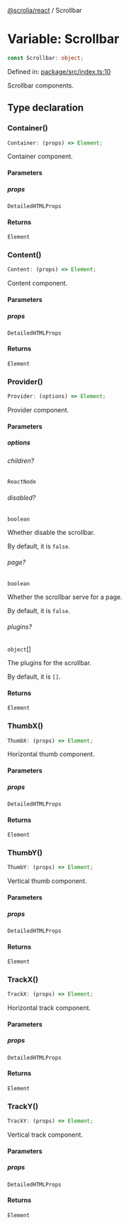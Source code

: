 [@scrolia/react](../README.md) / Scrollbar

# Variable: Scrollbar

```ts
const Scrollbar: object;
```

Defined in: [package/src/index.ts:10](https://github.com/scrolia/react/blob/0546efab414d6330c2dc8561a55082235988c073/package/src/index.ts#L10)

Scrollbar components.

## Type declaration

### Container()

```ts
Container: (props) => Element;
```

Container component.

#### Parameters

##### props

`DetailedHTMLProps`

#### Returns

`Element`

### Content()

```ts
Content: (props) => Element;
```

Content component.

#### Parameters

##### props

`DetailedHTMLProps`

#### Returns

`Element`

### Provider()

```ts
Provider: (options) => Element;
```

Provider component.

#### Parameters

##### options

###### children?

`ReactNode`

###### disabled?

`boolean`

Whether disable the scrollbar.

By default, it is `false`.

###### page?

`boolean`

Whether the scrollbar serve for a page.

By default, it is `false`.

###### plugins?

`object`[]

The plugins for the scrollbar.

By default, it is `[]`.

#### Returns

`Element`

### ThumbX()

```ts
ThumbX: (props) => Element;
```

Horizontal thumb component.

#### Parameters

##### props

`DetailedHTMLProps`

#### Returns

`Element`

### ThumbY()

```ts
ThumbY: (props) => Element;
```

Vertical thumb component.

#### Parameters

##### props

`DetailedHTMLProps`

#### Returns

`Element`

### TrackX()

```ts
TrackX: (props) => Element;
```

Horizontal track component.

#### Parameters

##### props

`DetailedHTMLProps`

#### Returns

`Element`

### TrackY()

```ts
TrackY: (props) => Element;
```

Vertical track component.

#### Parameters

##### props

`DetailedHTMLProps`

#### Returns

`Element`
